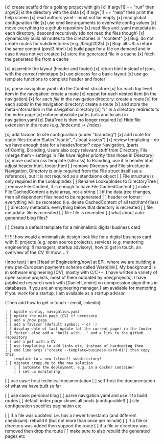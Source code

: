 [x] create scaffold for a golang project with gin
[x] if argv[1] == "run" then argv[2] is the directory with the data
[x] if argv[1] == "help" then print the help screen
[x] read authors.yaml - must not be empty
[x] read global configuration file
[x] use cmd line arguments to overwrite config values
[x] move everything to a github repository
[x] read files and .yaml metadata in each directory, descend recursively
    (do not read the files though)
[x] dynamically build all routes to the directories in "/content"
[x] Bug: do not create routes for subdirectories (e.g. /blog/2025)
[x] Bug: all URLs return the same content (post3.html)
[x] build page for a file on demand and in case it was not yet created
[x] store the generated file in a cache
[x] fetch the generated file from a cache

[x] assemble the layout (header and footer)
[x] return html instead of json, with the correct mimetype
[x] use picocss for a basic layout
[x] use go template functions to complete header and footer

[x] parse navigation.yaml into the Context structure
    [x] for each top level item in the navigation: create a route
    [x] repeat for each nested item (in the navigation)
    [x] for each *file* in the navigation directory: create a route
    [x] for each *subdir* in the navigation directory: create a route
    [x] and store the meta-information in the navigation directory
    [x] "/" in a directory redirects to the index page
    [x] enforce absolute paths (urls and locals) in navigation.yaml
[x] DataTree is then no longer required
[x] Hide file extension in the route (e.g. /index.md -> /index)

[x] add favicon to site configuration (under "branding")
[x] add route for static files (router.Static("/static", "./local-assets")
[x] review templating - do we have enough data for a header/footer?
	copy Navigation, (parts of)Config, Branding, Users
	also copy relevant stuff from Directory, File (merge them - settings in
	File have higher priority than those in Directory)
[x] move custom css template (site.css) to Branding, use it in header.html
	adjust header.html, footer.html
[ ] remove Directory and File structure in Navigation; Directory is only
	required from the File struct itself (as a reference), but it is
	not required as a standalone object
[ ] File structure is only required in the LookupIndex
[ ] Rename LookupIndex to DirectoryTree
[ ] remove File.Content, it is enough to have File.CachedContent
[ ] make File.CachedContent a byte array, not a string
[ ] if the data tree changes, then all dependent files need to be regenerated
	[ ] header or footer: everything will be recreated (i.e. delete
		CachedContent of all text/html files)
	[ ] directory metadata: everything below that directory is recreated
	[ ] file metadata: file is recreated
	[ ] file: file is recreated
	[ ] what about auto-generated blog files?

[ ] Create a default template for a minimalistic digital business card

!!!
!!! how would a minimalistic design look like for a digital business card with
!!! projects (e.g. open source projects), services (e.g. mentoring engineering
!!! managers, startup advisory), how to get in touch, an overview of the CV,
!!! /now, ...? 

(Intro text) I am [Head of Engineering/now] at EPI, where we are building a new pan-European payments scheme called Wero[link]. My background is in software engineering [CV], mostly with C/C++. I have written a variety of open source projects, most of them outdated by now[projects]. I have published research work with [Daniel Lemire] on compression algorithms in databases. If you are an engineering manager, I am available for mentoring. If you work for a startup, I am available as a startup advisor.

(Then add how to get in touch - email, linkedin)

    [ ] update config, navigation.yaml
    [ ] update the main page (CV) if necessary
    [ ] add a /now page
    [ ] add a favicon (default symbol: • or ·)
    [ ] display date of last update (of the current page) in the footer
    [ ] footer: also add a "built with..." and a link to the github repository
    [ ] add a pdf with a CV
    [ ] use templating to add links etc, instead of hardcoding them
    [ ] cmd line args ("create --template=business-card-01") then copy this
        template to a new (clean!) subdirectory!
    [ ] migrate crupp.de to the new solution
    	[ ] automate the deployment, e.g. in a docker container
    	[ ] set up monitoring

[ ] use case: host technical documentation
    [ ] self-host the documentation of what we have built so far

[ ] use case: personal blog
    [ ] parse navigation.yaml and use it to build routes
    [ ] default index page shows all posts (configurable!)
    [ ] site configuration specifies pagination etc

[ ] if a file was updated, i.e. has a newer timestamp (and different checksum):
    rebuild it (but not more than once per minute)
[ ] if a file or directory was added then support the route
[ ] if a file or directory was removed then drop the route
[ ] make sure to also rebuild the generated pages etc
